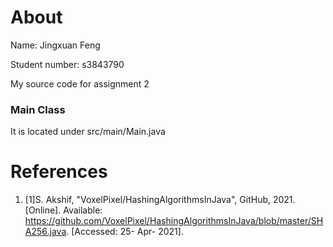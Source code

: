 # About
Name: Jingxuan Feng

Student number: s3843790

My source code for assignment 2

### Main Class
It is located under src/main/Main.java

# References
1. [1]S. Akshif, "VoxelPixel/HashingAlgorithmsInJava", GitHub, 2021. [Online]. Available: https://github.com/VoxelPixel/HashingAlgorithmsInJava/blob/master/SHA256.java. [Accessed: 25- Apr- 2021].